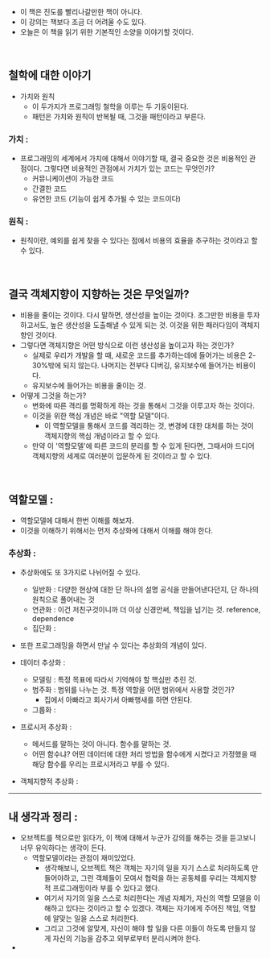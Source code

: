 

- 이 책은 진도를 빨리나갈만한 책이 아니다. 
- 이 강의는 책보다 조금 더 어려울 수도 있다. 
- 오늘은 이 책을 읽기 위한 기본적인 소양을 이야기할 것이다. 

<br>

## 철학에 대한 이야기

- 가치와 원칙
	- 이 두가지가 프로그래밍 철학을 이루는 두 기둥이된다. 
	- 패턴은 가치와 원칙이 반복될 때, 그것을 패턴이라고 부른다. 

### 가치 :
-  프로그래밍의 세계에서 가치에 대해서 이야기할 때, 결국 중요한 것은 비용적인 관점이다. 그렇다면 비용적인 관점에서 가치가 있는 코드는 무엇인가? 
	- 커뮤니케이션이 가능한 코드 
	- 간결한 코드 
	- 유연한 코드 (기능이 쉽게 추가될 수 있는 코드이다)

### 원칙 : 
- 원칙이란, 예외를 쉽게 찾을 수 있다는 점에서 비용의 효율을 추구하는 것이라고 할 수 있다. 

<br>

## 결국 객체지향이 지향하는 것은 무엇일까? 

- 비용을 줄이는 것이다. 다시 말하면, 생산성을 높이는 것이다. 조그만한 비용을 투자하고서도, 높은 생산성을 도출해낼 수 있게 되는 것. 이것을 위한 패러다임이 객체지향인 것이다. 
- 그렇다면 객체지향은 어떤 방식으로 이런 생산성을 높이고자 하는 것인가? 
	- 실제로 우리가 개발을 할 때, 새로운 코드를 추가하는데에 들어가는 비용은 2-30%밖에 되지 않는다. 나머지는 전부다 디버깅, 유지보수에 들어가는 비용이다. 
	- 유지보수에 들어가는 비용을 줄이는 것.
- 어떻게 그것을 하는가? 
	- 변화에 따른 격리를 명확하게 하는 것을 통해서 그것을 이루고자 하는 것이다. 
	- 이것을 위한 핵심 개념은 바로 "역할 모델"이다. 
		- 이 역할모델을 통해서 코드를 격리하는 것, 변경에 대한 대처를 하는 것이 객체지향의 핵심 개념이라고 할 수 있다. 
	- 만약 이 '역할모델'에 따른 코드의 분리를 할 수 있게 된다면, 그때서야 드디어 객체지향의 세계로 여러분이 입문하게 된 것이라고 할 수 있다. 


<br>

## 역할모델 : 
- 역할모델에 대해서 한번 이해를 해보자. 
- 이것을 이해하기 위해서는 먼저 추상화에 대해서 이해를 해야 한다. 



### 추상화 : 
- 추상화에도 또 3가지로 나뉘어질 수 있다. 
	- 일반화 : 다양한 현상에 대한 단 하나의 설명 공식을 만들어낸다던지, 단 하나의 원칙으로 풀어내는 것 
	- 연관화 : 이건 저친구것이니까 더 이상 신경안써, 책임을 넘기는 것. reference, dependence
	- 집단화 : 

- 또한 프로그래밍을 하면서 만날 수 있다는 추상화의 개념이 있다. 

- 데이터 추상화 : 
	- 모델링 : 특정 목표에 따라서 기억해야 할 핵심만 추린 것.  
	- 범주화 : 범위를 나누는 것. 특정 역할을 어떤 범위에서 사용할 것인가? 
		- 집에서 아빠라고 회사가서 아빠행새를 하면 안된다. 
	- 그룹화 : 
- 프로시저 추상화 : 
	- 메서드를 말하는 것이 아니다. 함수를 말하는 것. 
	- 어떤 함수냐? 어떤 데이터에 대한 처리 방법을 함수에게 시켰다고 가정했을 때 해당 함수를 우리는 프로시저라고 부를 수 있다. 
- 객체지향적 추상화 : 



---

## 내 생각과 정리 : 

- 오브젝트를 책으로만 읽다가, 이 책에 대해서 누군가 강의를 해주는 것을 듣고보니 너무 유익하다는 생각이 든다. 
	- 역할모델이라는 관점이 재미있었다. 
		- 생각해보니, 오브젝트 책은 객체는 자기의 일을 자기 스스로 처리하도록 만들어야하고, 그런 객체들이 모여서 협력을 하는 공동체를 우리는 객체지향적 프로그래밍이라 부를 수 있다고 했다. 
		- 여기서 자기의 일을 스스로 처리한다는 개념 자체가, 자신의 역할 모델을 이해하고 있다는 것이라고 할 수 있겠다. 객체는 자기에게 주어진 책임, 역할에 알맞는 일을 스스로 처리한다. 
		- 그리고 그것에 알맞게, 자신이 해야 할 일을 다른 이들이 하도록 만들지 않게 자신의 기능을 감추고 외부로부터 분리시켜야 한다. 
- 